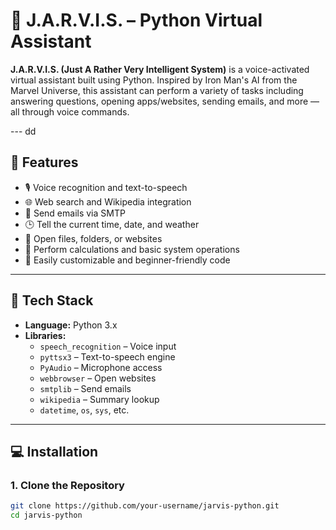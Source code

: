 # 🧠 J.A.R.V.I.S. – Python Virtual Assistant

**J.A.R.V.I.S. (Just A Rather Very Intelligent System)** is a voice-activated virtual assistant built using Python. Inspired by Iron Man's AI from the Marvel Universe, this assistant can perform a variety of tasks including answering questions, opening apps/websites, sending emails, and more — all through voice commands.

--- dd


## 🚀 Features

- 🎙️ Voice recognition and text-to-speech
- 🌐 Web search and Wikipedia integration
- 📧 Send emails via SMTP
- 🕒 Tell the current time, date, and weather
- 📂 Open files, folders, or websites
- 🧮 Perform calculations and basic system operations
- 🧪 Easily customizable and beginner-friendly code

---

## 🧰 Tech Stack

- **Language:** Python 3.x  
- **Libraries:**  
  - `speech_recognition` – Voice input  
  - `pyttsx3` – Text-to-speech engine  
  - `PyAudio` – Microphone access  
  - `webbrowser` – Open websites  
  - `smtplib` – Send emails  
  - `wikipedia` – Summary lookup  
  - `datetime`, `os`, `sys`, etc.

---

## 💻 Installation

### 1. Clone the Repository

```bash
git clone https://github.com/your-username/jarvis-python.git
cd jarvis-python
